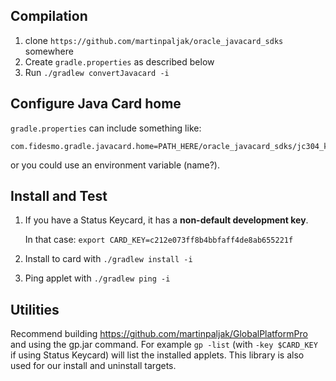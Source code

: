 ## Compilation

1. clone `https://github.com/martinpaljak/oracle_javacard_sdks` somewhere
1. Create `gradle.properties` as described below
1. Run `./gradlew convertJavacard -i`

## Configure Java Card home

`gradle.properties` can include something like:

    com.fidesmo.gradle.javacard.home=PATH_HERE/oracle_javacard_sdks/jc304_kit/

or you could use an environment variable (name?).

## Install and Test

1. If you have a Status Keycard, it has a **non-default development key**.
   
   In that case: `export CARD_KEY=c212e073ff8b4bbfaff4de8ab655221f`

1. Install to card with `./gradlew install -i`
1. Ping applet with `./gradlew ping -i`

## Utilities

Recommend building https://github.com/martinpaljak/GlobalPlatformPro and using
the gp.jar command.  For example `gp -list` (with `-key $CARD_KEY` if using Status Keycard)
will list the installed applets.  This library is also used for our install and uninstall
targets.
